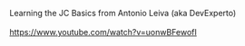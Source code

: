 Learning the JC Basics from Antonio Leiva (aka DevExperto)
</br>
</br>
https://www.youtube.com/watch?v=uonwBFewofI

